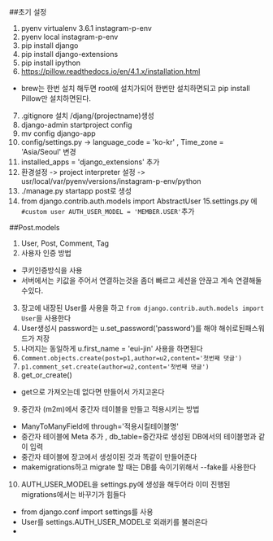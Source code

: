 ##초기 설정
1. pyenv virtualenv 3.6.1 instagram-p-env
2. pyenv local instagram-p-env
3. pip install django
4. pip install django-extensions
5. pip install ipython
6. https://pillow.readthedocs.io/en/4.1.x/installation.html
 - brew는 한번 설치 해두면 root에 설치가되어 한번만 설치하면되고 pip install Pillow만 설치하면된다.
7. .gitignore 설치 /djang/(projectname)생성
8. django-admin startproject config
9. mv config django-app
10. config/settings.py -> language_code = 'ko-kr' , Time_zone = 'Asia/Seoul' 변경
11. installed_apps = 'django_extensions' 추가
12. 환경설정 -> project interpreter 설정 -> usr/local/var/pyenv/versions/instagram-p-env/python
13. ./manage.py startapp post로 생성
14. from django.contrib.auth.models import AbstractUser
15.settings.py 에 ```#custom user
AUTH_USER_MODEL = 'MEMBER.USER'```추가


##Post.models

1. User, Post, Comment, Tag
2. 사용자 인증 방법
 - 쿠키인증방식을 사용
 - 서버에서는 키값을 주어서 연결하는것을 좀더 빠르고 세션을 안끊고 계속 연결해둘수있다.
3. 장고에 내장된 User를 사용을 하고 ```from django.contrib.auth.models import User```을 사용한다
4. User생성시 password는 u.set_password('password')를 해야 해쉬로된패스워드가 저장
5. 나머지는 동일하게 u.first_name = 'eui-jin' 사용을 하면된다
6. ```Comment.objects.create(post=p1,author=u2,content='첫번째 댓글')```
7. ```p1.comment_set.create(author=u2,content='첫번째 댓글')```
8. get_or_create()
 - get으로 가져오는데 없다면 만들어서 가지고온다
9. 중간자 (m2m)에서 중간자 테이블을 만들고 적용시키는 방법
 - ManyToManyField에 through='적용시킬테이블명'
 - 중간자 테이블에 Meta 추가 , db_table=중간자로 생성된 DB에서의 테이블명과 같이 입력
 - 중간자 테이블에 장고에서 생성이된 것과 똑같이 만들어준다
 - makemigrations하고 migrate 할 때는 DB를 속이기위해서 --fake를 사용한다
10. AUTH_USER_MODEL을 settings.py에 생성을 해두어라 이미 진행된 migrations에서는 바꾸기가 힘들다
  - from django.conf import settings를 사용
  - User를 settings.AUTH_USER_MODEL로 외래키를 불러온다
  - 